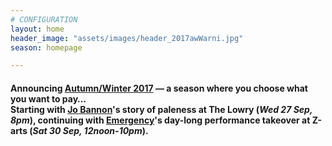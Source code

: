 ```yaml
---
# CONFIGURATION
layout: home
header_image: "assets/images/header_2017awWarni.jpg"
season: homepage

---
```

#### Announcing [Autumn/Winter 2017](/current/2017-autumnwinter) —  a season where you choose what you want to pay…<br>Starting with [Jo Bannon](/current/2017-autumnwinter/bannon)'s story of paleness at The Lowry (*Wed 27 Sep, 8pm*), continuing with [Emergency](/current/2017-emergency)'s day-long performance takeover at Z-arts (*Sat 30 Sep, 12noon-10pm*).
